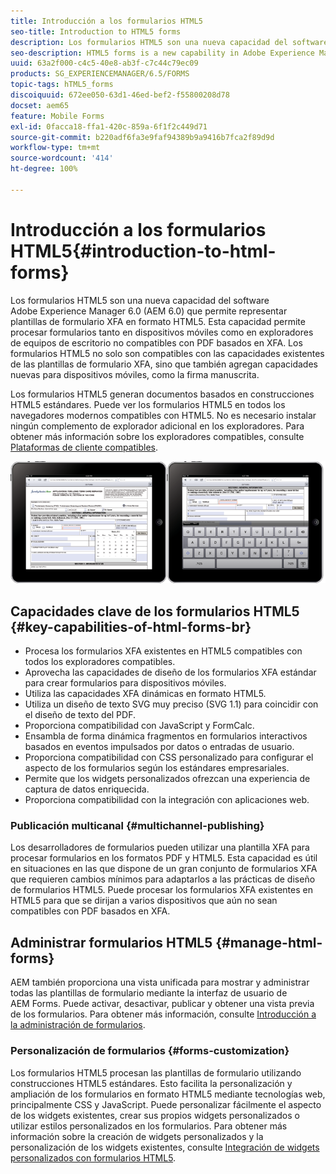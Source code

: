 ```yaml
---
title: Introducción a los formularios HTML5
seo-title: Introduction to HTML5 forms
description: Los formularios HTML5 son una nueva capacidad del software Adobe Experience Manager 6.0 (AEM 6.0) que permite representar plantillas de formulario XFA en formato HTML5.
seo-description: HTML5 forms is a new capability in Adobe Experience Manager 6.0 (AEM 6.0) software that offers rendering of XFA form templates in HTML5 format.
uuid: 63a2f000-c4c5-40e8-ab3f-c7c44c79ec09
products: SG_EXPERIENCEMANAGER/6.5/FORMS
topic-tags: hTML5_forms
discoiquuid: 672ee050-63d1-46ed-bef2-f55800208d78
docset: aem65
feature: Mobile Forms
exl-id: 0facca18-ffa1-420c-859a-6f1f2c449d71
source-git-commit: b220adf6fa3e9faf94389b9a9416b7fca2f89d9d
workflow-type: tm+mt
source-wordcount: '414'
ht-degree: 100%

---
```


# Introducción a los formularios HTML5{#introduction-to-html-forms}

Los formularios HTML5 son una nueva capacidad del software Adobe Experience Manager 6.0 (AEM 6.0) que permite representar plantillas de formulario XFA en formato HTML5. Esta capacidad permite procesar formularios tanto en dispositivos móviles como en exploradores de equipos de escritorio no compatibles con PDF basados en XFA. Los formularios HTML5 no solo son compatibles con las capacidades existentes de las plantillas de formulario XFA, sino que también agregan capacidades nuevas para dispositivos móviles, como la firma manuscrita.

Los formularios HTML5 generan documentos basados en construcciones HTML5 estándares. Puede ver los formularios HTML5 en todos los navegadores modernos compatibles con HTML5. No es necesario instalar ningún complemento de explorador adicional en los exploradores. Para obtener más información sobre los exploradores compatibles, consulte [Plataformas de cliente compatibles](https://experienceleague.adobe.com/docs/experience-manager-release-information/aem-release-updates/previous-updates/aem-previous-versions.html?lang=es).

![](do-not-localize/mobile_form_on_an_ipad_date_14.png)

## Capacidades clave de los formularios HTML5 {#key-capabilities-of-html-forms-br}

* Procesa los formularios XFA existentes en HTML5 compatibles con todos los exploradores compatibles.
* Aprovecha las capacidades de diseño de los formularios XFA estándar para crear formularios para dispositivos móviles.
* Utiliza las capacidades XFA dinámicas en formato HTML5.
* Utiliza un diseño de texto SVG muy preciso (SVG 1.1) para coincidir con el diseño de texto del PDF.
* Proporciona compatibilidad con JavaScript y FormCalc.
* Ensambla de forma dinámica fragmentos en formularios interactivos basados en eventos impulsados por datos o entradas de usuario.
* Proporciona compatibilidad con CSS personalizado para configurar el aspecto de los formularios según los estándares empresariales.
* Permite que los widgets personalizados ofrezcan una experiencia de captura de datos enriquecida.
* Proporciona compatibilidad con la integración con aplicaciones web.

### Publicación multicanal {#multichannel-publishing}

Los desarrolladores de formularios pueden utilizar una plantilla XFA para procesar formularios en los formatos PDF y HTML5. Esta capacidad es útil en situaciones en las que dispone de un gran conjunto de formularios XFA que requieren cambios mínimos para adaptarlos a las prácticas de diseño de formularios HTML5. Puede procesar los formularios XFA existentes en HTML5 para que se dirijan a varios dispositivos que aún no sean compatibles con PDF basados en XFA.

## Administrar formularios HTML5 {#manage-html-forms}

AEM también proporciona una vista unificada para mostrar y administrar todas las plantillas de formulario mediante la interfaz de usuario de AEM Forms. Puede activar, desactivar, publicar y obtener una vista previa de los formularios. Para obtener más información, consulte [Introducción a la administración de formularios](../../forms/using/introduction-managing-forms.md).

### Personalización de formularios {#forms-customization}

Los formularios HTML5 procesan las plantillas de formulario utilizando construcciones HTML5 estándares. Esto facilita la personalización y ampliación de los formularios en formato HTML5 mediante tecnologías web, principalmente CSS y JavaScript. Puede personalizar fácilmente el aspecto de los widgets existentes, crear sus propios widgets personalizados o utilizar estilos personalizados en los formularios. Para obtener más información sobre la creación de widgets personalizados y la personalización de los widgets existentes, consulte [Integración de widgets personalizados con formularios HTML5](../../forms/using/custom-widgets.md).
